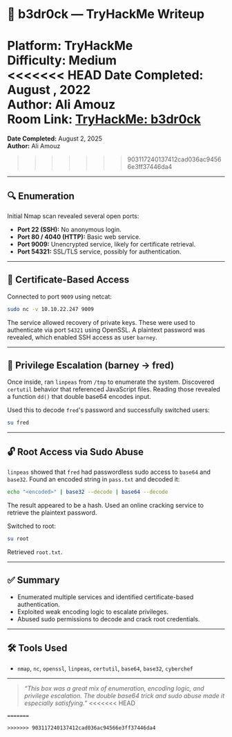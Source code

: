 
# 🧱 b3dr0ck — TryHackMe Writeup

**Platform:** TryHackMe  
**Difficulty:** Medium  
<<<<<<< HEAD
**Date Completed:** August , 2022  
**Author:** Ali Amouz  
**Room Link:** [TryHackMe: b3dr0ck](https://tryhackme.com/room/b3dr0ck)
=======
**Date Completed:** August 2, 2025  
**Author:** Ali Amouz

>>>>>>> 903117240137412cad036ac94566e3ff37446da4

---

## 🔍 Enumeration

Initial Nmap scan revealed several open ports:

- **Port 22 (SSH):** No anonymous login.
- **Port 80 / 4040 (HTTP):** Basic web service.
- **Port 9009:** Unencrypted service, likely for certificate retrieval.
- **Port 54321:** SSL/TLS service, possibly for authentication.

---

## 🔑 Certificate-Based Access

Connected to port `9009` using netcat:

```bash
sudo nc -v 10.10.22.247 9009
```

The service allowed recovery of private keys. These were used to authenticate via port `54321` using OpenSSL. A plaintext password was revealed, which enabled SSH access as user `barney`.

---

## 🧪 Privilege Escalation (barney → fred)

Once inside, ran `linpeas` from `/tmp` to enumerate the system. Discovered `certutil` behavior that referenced JavaScript files. Reading those revealed a function `dd()` that double base64 encodes input.

Used this to decode `fred`'s password and successfully switched users:

```bash
su fred
```

---

## 🔓 Root Access via Sudo Abuse

`linpeas` showed that `fred` had passwordless sudo access to `base64` and `base32`. Found an encoded string in `pass.txt` and decoded it:

```bash
echo "<encoded>" | base32 --decode | base64 --decode
```

The result appeared to be a hash. Used an online cracking service to retrieve the plaintext password.

Switched to root:

```bash
su root
```

Retrieved `root.txt`.

---

## ✅ Summary

- Enumerated multiple services and identified certificate-based authentication.
- Exploited weak encoding logic to escalate privileges.
- Abused sudo permissions to decode and crack root credentials.

---

## 🛠️ Tools Used

- `nmap`, `nc`, `openssl`, `linpeas`, `certutil`, `base64`, `base32`, `cyberchef`

---

> _“This box was a great mix of enumeration, encoding logic, and privilege escalation. The double base64 trick and sudo abuse made it especially satisfying.”_
<<<<<<< HEAD
```
=======

>>>>>>> 903117240137412cad036ac94566e3ff37446da4
